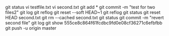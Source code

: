  git status
 vi testfile.txt
 vi second.txt
 git add *
 git commit -m "test for two files2"
 git log
 git reflog
 git reset --soft HEAD~1
 git reflog
 git status
 git reset HEAD second.txt
 git rm --cached second.txt
 git status
 git commit -m "revert second file"
 git log
 git show  555ce8c864f61fcdbc9fd0e08cf36271c6efbfbb
 git push -u origin master
